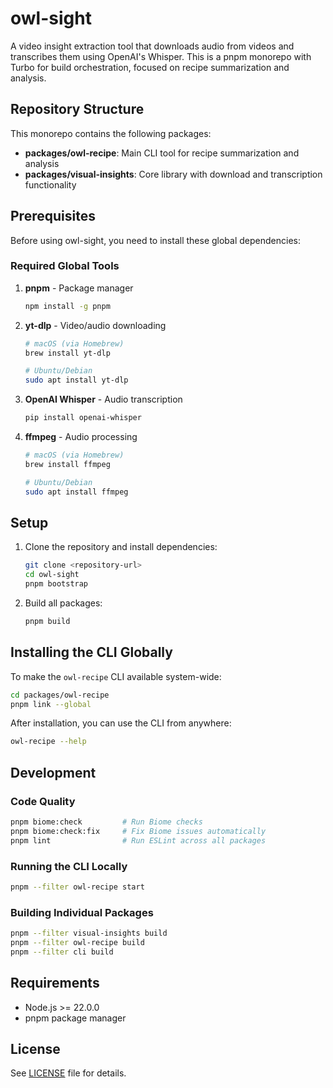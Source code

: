 # owl-sight

A video insight extraction tool that downloads audio from videos and transcribes them using OpenAI's Whisper. This is a pnpm monorepo with Turbo for build orchestration, focused on recipe summarization and analysis.

## Repository Structure

This monorepo contains the following packages:

- **packages/owl-recipe**: Main CLI tool for recipe summarization and analysis
- **packages/visual-insights**: Core library with download and transcription functionality

## Prerequisites

Before using owl-sight, you need to install these global dependencies:

### Required Global Tools

1. **pnpm** - Package manager
   ```bash
   npm install -g pnpm
   ```

2. **yt-dlp** - Video/audio downloading
   ```bash
   # macOS (via Homebrew)
   brew install yt-dlp

   # Ubuntu/Debian
   sudo apt install yt-dlp
   ```

3. **OpenAI Whisper** - Audio transcription
   ```bash
   pip install openai-whisper
   ```

4. **ffmpeg** - Audio processing
   ```bash
   # macOS (via Homebrew)
   brew install ffmpeg

   # Ubuntu/Debian
   sudo apt install ffmpeg
   ```

## Setup

1. Clone the repository and install dependencies:
   ```bash
   git clone <repository-url>
   cd owl-sight
   pnpm bootstrap
   ```

2. Build all packages:
   ```bash
   pnpm build
   ```

## Installing the CLI Globally

To make the `owl-recipe` CLI available system-wide:

```bash
cd packages/owl-recipe
pnpm link --global
```

After installation, you can use the CLI from anywhere:

```bash
owl-recipe --help
```

## Development

### Code Quality

```bash
pnpm biome:check         # Run Biome checks
pnpm biome:check:fix     # Fix Biome issues automatically
pnpm lint                # Run ESLint across all packages
```

### Running the CLI Locally

```bash
pnpm --filter owl-recipe start
```

### Building Individual Packages

```bash
pnpm --filter visual-insights build
pnpm --filter owl-recipe build
pnpm --filter cli build
```

## Requirements

- Node.js >= 22.0.0
- pnpm package manager

## License

See [LICENSE](LICENSE) file for details.
